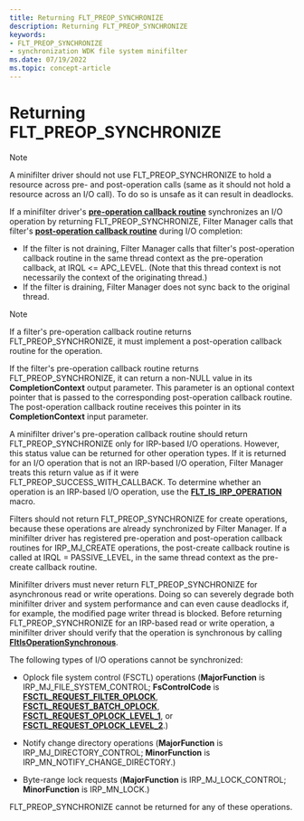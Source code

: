 ```yaml
---
title: Returning FLT_PREOP_SYNCHRONIZE
description: Returning FLT_PREOP_SYNCHRONIZE
keywords:
- FLT_PREOP_SYNCHRONIZE
- synchronization WDK file system minifilter
ms.date: 07/19/2022
ms.topic: concept-article
---
```


# Returning FLT_PREOP_SYNCHRONIZE

> [!NOTE]
> A minifilter driver should not use FLT_PREOP_SYNCHRONIZE to hold a resource across pre- and post-operation calls (same as it should not hold a resource across an I/O call). To do so is unsafe as it can result in deadlocks.

If a minifilter driver's [**pre-operation callback routine**](/windows-hardware/drivers/ddi/fltkernel/nc-fltkernel-pflt_pre_operation_callback) synchronizes an I/O operation by returning FLT_PREOP_SYNCHRONIZE, Filter Manager calls that filter's [**post-operation callback routine**](/windows-hardware/drivers/ddi/fltkernel/nc-fltkernel-pflt_post_operation_callback) during I/O completion:

* If the filter is not draining, Filter Manager calls that filter's post-operation callback routine in the same thread context as the pre-operation callback, at IRQL <= APC_LEVEL. (Note that this thread context is not necessarily the context of the originating thread.)
* If the filter is draining, Filter Manager does not sync back to the original thread.

> [!NOTE]
> If a filter's pre-operation callback routine returns FLT_PREOP_SYNCHRONIZE, it must implement a post-operation callback routine for the operation.

If the filter's pre-operation callback routine returns FLT_PREOP_SYNCHRONIZE, it can return a non-NULL value in its **CompletionContext** output parameter. This parameter is an optional context pointer that is passed to the corresponding post-operation callback routine. The post-operation callback routine receives this pointer in its **CompletionContext** input parameter.

A minifilter driver's pre-operation callback routine should return FLT_PREOP_SYNCHRONIZE only for IRP-based I/O operations. However, this status value can be returned for other operation types. If it is returned for an I/O operation that is not an IRP-based I/O operation, Filter Manager treats this return value as if it were FLT_PREOP_SUCCESS_WITH_CALLBACK. To determine whether an operation is an IRP-based I/O operation, use the [**FLT_IS_IRP_OPERATION**](/previous-versions/ff544654(v=vs.85)) macro.

Filters should not return FLT_PREOP_SYNCHRONIZE for create operations, because these operations are already synchronized by Filter Manager. If a minifilter driver has registered pre-operation and post-operation callback routines for IRP_MJ_CREATE operations, the post-create callback routine is called at IRQL = PASSIVE_LEVEL, in the same thread context as the pre-create callback routine.

Minifilter drivers must never return FLT_PREOP_SYNCHRONIZE for asynchronous read or write operations. Doing so can severely degrade both minifilter driver and system performance and can even cause deadlocks if, for example, the modified page writer thread is blocked. Before returning FLT_PREOP_SYNCHRONIZE for an IRP-based read or write operation, a minifilter driver should verify that the operation is synchronous by calling [**FltIsOperationSynchronous**](/windows-hardware/drivers/ddi/fltkernel/nf-fltkernel-fltisoperationsynchronous).

The following types of I/O operations cannot be synchronized:

* Oplock file system control (FSCTL) operations (**MajorFunction** is IRP_MJ_FILE_SYSTEM_CONTROL; **FsControlCode** is [**FSCTL_REQUEST_FILTER_OPLOCK**](./fsctl-request-filter-oplock.md), [**FSCTL_REQUEST_BATCH_OPLOCK**](./fsctl-request-batch-oplock.md), [**FSCTL_REQUEST_OPLOCK_LEVEL_1**](./fsctl-request-oplock-level-1.md), or [**FSCTL_REQUEST_OPLOCK_LEVEL_2**](./fsctl-request-oplock-level-2.md).)

* Notify change directory operations (**MajorFunction** is IRP_MJ_DIRECTORY_CONTROL; **MinorFunction** is IRP_MN_NOTIFY_CHANGE_DIRECTORY.)

* Byte-range lock requests (**MajorFunction** is IRP_MJ_LOCK_CONTROL; **MinorFunction** is IRP_MN_LOCK.)

FLT_PREOP_SYNCHRONIZE cannot be returned for any of these operations.
